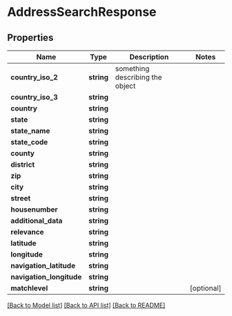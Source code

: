 # AddressSearchResponse

## Properties
Name | Type | Description | Notes
------------ | ------------- | ------------- | -------------
**country_iso_2** | **string** | something describing the object | 
**country_iso_3** | **string** |  | 
**country** | **string** |  | 
**state** | **string** |  | 
**state_name** | **string** |  | 
**state_code** | **string** |  | 
**county** | **string** |  | 
**district** | **string** |  | 
**zip** | **string** |  | 
**city** | **string** |  | 
**street** | **string** |  | 
**housenumber** | **string** |  | 
**additional_data** | **string** |  | 
**relevance** | **string** |  | 
**latitude** | **string** |  | 
**longitude** | **string** |  | 
**navigation_latitude** | **string** |  | 
**navigation_longitude** | **string** |  | 
**matchlevel** | **string** |  | [optional] 

[[Back to Model list]](../README.md#documentation-for-models) [[Back to API list]](../README.md#documentation-for-api-endpoints) [[Back to README]](../README.md)


